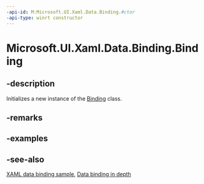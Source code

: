 ```yaml
---
-api-id: M:Microsoft.UI.Xaml.Data.Binding.#ctor
-api-type: winrt constructor
---
```


<!-- Method syntax
public Binding()
-->

# Microsoft.UI.Xaml.Data.Binding.Binding

## -description
Initializes a new instance of the [Binding](binding.md) class.

## -remarks

## -examples

## -see-also
[XAML data binding sample](https://github.com/Microsoft/Windows-universal-samples/tree/master/Samples/XamlBind), [Data binding in depth](/windows/uwp/data-binding/data-binding-in-depth)
